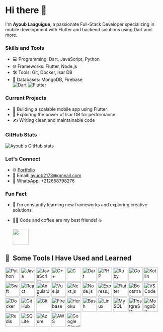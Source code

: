 # Hi there 👋  
I'm **Ayoub Laaguigue**, a passionate Full-Stack Developer specializing in mobile development with Flutter and backend solutions using Dart and more.
### Skills and Tools  
- 💻 Programming: Dart, JavaScript, Python  
- 🌐 Frameworks: Flutter, Node.js  
- 🛠️ Tools: Git, Docker, Isar DB  
- 💾 Databases: MongoDB, Firebase  
![Dart](https://img.shields.io/badge/Dart-blue?logo=dart&logoColor=white)
![Flutter](https://img.shields.io/badge/Flutter-blue?logo=flutter&logoColor=white)
### Current Projects  
- 🚀 Building a scalable mobile app using Flutter  
- 🌟 Exploring the power of Isar DB for performance  
- ✍️ Writing clean and maintainable code  
### GitHub Stats  
![Ayoub's GitHub stats](https://github-readme-stats.vercel.app/api?username=AyoubLaaguigue&show_icons=true&theme=radical)
### Let's Connect  
- 🌐 [Portfolio](#)  
- 📧 Email: [ayuob2173@gmnail.com](ayuob2173@gmail.com)  
- 💬 WhatsApp: +212658798276  
### Fun Fact  
- 🔭 I’m constantly learning new frameworks and exploring creative solutions.  
- 🧑‍💻 Code and coffee are my best friends! ☕  



  <img height="50" src="https://user-images.githubusercontent.com/46517096/166974368-9798f39f-1f46-499c-b14e-81f0a3f83a06.png"/>
</a>
<h2> 🚀 &nbsp;Some Tools I Have Used and Learned</h2>
<p align="left">
<img src="https://cdn.jsdelivr.net/gh/devicons/devicon/icons/python/python-original.svg" alt="Python" width="45" height="45"/>
<img src="https://cdn.jsdelivr.net/gh/devicons/devicon/icons/java/java-original.svg" alt="Java" width="45" height="45"/>
<img src="https://cdn.jsdelivr.net/gh/devicons/devicon/icons/javascript/javascript-original.svg" alt="JavaScript" width="45" height="45"/>
<img src="https://cdn.jsdelivr.net/gh/devicons/devicon/icons/cplusplus/cplusplus-original.svg" alt="C++" width="45" height="45"/>
<img src="https://cdn.jsdelivr.net/gh/devicons/devicon/icons/c/c-original.svg" alt="C" width="45" height="45"/>
<img src="https://cdn.jsdelivr.net/gh/devicons/devicon/icons/dart/dart-original.svg" alt="Dart" width="45" height="45"/>
<img src="https://cdn.jsdelivr.net/gh/devicons/devicon/icons/php/php-original.svg" alt="PHP" width="45" height="45"/>
<img src="https://cdn.jsdelivr.net/gh/devicons/devicon/icons/ruby/ruby-original.svg" alt="Ruby" width="45" height="45"/>
<img src="https://cdn.jsdelivr.net/gh/devicons/devicon/icons/go/go-original.svg" alt="Go" width="45" height="45"/>
<img src="https://cdn.jsdelivr.net/gh/devicons/devicon/icons/kotlin/kotlin-original.svg" alt="Kotlin" width="45" height="45"/>
<img src="https://cdn.jsdelivr.net/gh/devicons/devicon/icons/swift/swift-original.svg" alt="Swift" width="45" height="45"/>
<img src="https://cdn.jsdelivr.net/gh/devicons/devicon/icons/react/react-original.svg" alt="React" width="45" height="45"/>
<img src="https://cdn.jsdelivr.net/gh/devicons/devicon/icons/angularjs/angularjs-original.svg" alt="AngularJS" width="45" height="45"/>
<img src="https://cdn.jsdelivr.net/gh/devicons/devicon/icons/vuejs/vuejs-original.svg" alt="Vue.js" width="45" height="45"/>
<img src="https://cdn.jsdelivr.net/gh/devicons/devicon/icons/nextjs/nextjs-original.svg" alt="Next.js" width="45" height="45"/>
<img src="https://cdn.jsdelivr.net/gh/devicons/devicon/icons/nodejs/nodejs-original.svg" alt="Node.js" width="45" height="45"/>
<img src="https://cdn.jsdelivr.net/gh/devicons/devicon/icons/express/express-original.svg" alt="Express.js" width="45" height="45"/>
<img src="https://cdn.jsdelivr.net/gh/devicons/devicon/icons/flutter/flutter-original.svg" alt="Flutter" width="45" height="45"/>
<img src="https://cdn.jsdelivr.net/gh/devicons/devicon/icons/bootstrap/bootstrap-original.svg" alt="Bootstrap" width="45" height="45"/>
<img src="https://cdn.jsdelivr.net/gh/devicons/devicon/icons/vscode/vscode-original.svg" alt="VS Code" width="45" height="45"/>
<img src="https://cdn.jsdelivr.net/gh/devicons/devicon/icons/docker/docker-original.svg" alt="Docker" width="45" height="45"/>
<img src="https://cdn.jsdelivr.net/gh/devicons/devicon/icons/github/github-original.svg" alt="GitHub" width="45" height="45"/>
<img src="https://cdn.jsdelivr.net/gh/devicons/devicon/icons/git/git-original.svg" alt="Git" width="45" height="45"/>
<img src="https://cdn.jsdelivr.net/gh/devicons/devicon/icons/firebase/firebase-plain.svg" alt="Firebase" width="45" height="45"/>
<img src="https://cdn.jsdelivr.net/gh/devicons/devicon/icons/heroku/heroku-original.svg" alt="Heroku" width="45" height="45"/>
<img src="https://cdn.jsdelivr.net/gh/devicons/devicon/icons/bash/bash-original.svg" alt="Bash" width="45" height="45"/>
<img src="https://cdn.jsdelivr.net/gh/devicons/devicon/icons/linux/linux-original.svg" alt="Linux" width="45" height="45"/>
<img src="https://cdn.jsdelivr.net/gh/devicons/devicon/icons/mysql/mysql-original.svg" alt="MySQL" width="45" height="45"/>
<img src="https://cdn.jsdelivr.net/gh/devicons/devicon/icons/postgresql/postgresql-original.svg" alt="PostgreSQL" width="45" height="45"/>
<img src="https://cdn.jsdelivr.net/gh/devicons/devicon/icons/mongodb/mongodb-original.svg" alt="MongoDB" width="45" height="45"/>
<img src="https://cdn.jsdelivr.net/gh/devicons/devicon/icons/redis/redis-original.svg" alt="Redis" width="45" height="45"/>
<img src="https://cdn.jsdelivr.net/gh/devicons/devicon/icons/sqlite/sqlite-original.svg" alt="SQLite" width="45" height="45"/>
<img src="https://cdn.jsdelivr.net/gh/devicons/devicon/icons/azure/azure-original.svg" alt="Azure" width="45" height="45"/>
<img src="https://cdn.jsdelivr.net/gh/devicons/devicon/icons/aws/aws-original.svg" alt="AWS" width="45" height="45"/>
<img src="https://cdn.jsdelivr.net/gh/devicons/devicon/icons/googlecloud/googlecloud-original.svg" alt="Google Cloud" width="45" height="45"/>
</p>
